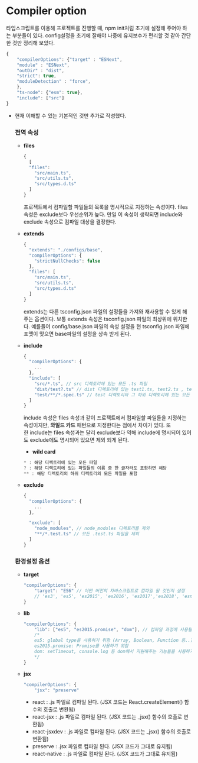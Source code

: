 # Compiler option

타입스크립트를 이용해 프로젝트를 진행할 때, npm init처럼 초기에 설정해 주어야 하는 부분들이 있다.
config설정을 초기에 잘해야 나중에 유지보수가 편리할 것 같아 간단한 것만 정리해 보았다.

```jsx
{
    "compilerOptions": {"target" : "ESNext",
    "module" : "ESNext",
    "outDir" : "dist",
    "strict": true,
    "moduleDetection" : "force",
    },
    "ts-node": {"esm": true},
    "include": ["src"]
}
```

- 현재 이해할 수 있는 기본적인 것만 추가로 작성했다.

  ### 전역 속성

  - **files**
    ```jsx
    {
      [
      "files":
        "src/main.ts",
        "src/utils.ts",
        "src/types.d.ts"
      ]
    }
    ```
    프로젝트에서 컴파일할 파일들의 목록을 명시적으로 지정하는 속성이다.
    files 속성은 exclude보다 우선순위가 높다.
    만일 이 속성이 생략되면 include와 exclude 속성으로 컴파일 대상을 결정한다.
  - **extends**
    ```jsx
    {
      "extends": "./configs/base",
      "compilerOptions": {
        "strictNullChecks": false
      },
      "files": [
        "src/main.ts",
        "src/utils.ts",
        "src/types.d.ts"
      ]
    }
    ```
    extends는 다른 tsconfig.json 파일의 설정들을 가져와 재사용할 수 있게 해주는 옵션이다. 보통 extends 속성은 tsconfig.json 파일의 최상위에 위치한다.
    예를들어 config/base.json 파일의 속성 설정을 현 tsconfig.json 파일에 포맷이 맞으면 base파일의 설정을 상속 받게 된다.
  - **include**
    ```jsx
    {
      "compilerOptions": {
        ...
      },
      "include": [
        "src/*.ts", // src 디렉토리에 있는 모든 .ts 파일
        "dist/test?.ts" // dist 디렉토리에 있는 test1.ts, test2.ts , test3.ts ..등에 일치
        "test/**/*.spec.ts" // test 디렉토리와 그 하위 디렉토리에 있는 모든 .spec.ts 파일
      ]
    }
    ```
    include 속성은 files 속성과 같이 프로젝트에서 컴파일할 파일들을 지정하는 속성이지만, **와일드 카드** 패턴으로 지정한다는 점에서 차이가 있다. 또한 include는 files 속성과는 달리 exclude보다 약해 include에 명시되어 있어도 exclude에도 명시되어 있으면 제외 되게 된다.
    - **wild card**
    ```jsx
    * : 해당 디렉토리에 있는 모든 파일
    ? : 해당 디렉토리에 있는 파일들의 이름 중 한 글자라도 포함하면 해당
    ** : 해당 디렉토리의 하위 디렉토리의 모든 파일을 포함
    ```
  - **exclude**

    ```jsx
    {
      "compilerOptions": {
        ...
      },

      "exclude": [
        "node_modules", // node_modules 디렉토리를 제외
        "**/*.test.ts" // 모든 .test.ts 파일을 제외
      ]
    }
    ```

  ### 환경설정 옵션

  - **target**
    ```jsx
    "compilerOptions": {
    	"target": "ES6" // 어떤 버전의 자바스크립트로 컴파일 될 것인지 설정
        // 'es3', 'es5', 'es2015', 'es2016', 'es2017','es2018', 'esnext' 가능
    }
    ```
  - **lib**
    ```jsx
    "compilerOptions": {
    	"lib": ["es5", "es2015.promise", "dom"], // 컴파일 과정에 사용될 라이브러리 파일 설정
        /*
        es5: global type을 사용하기 위함 (Array, Boolean, Function 등..)
        es2015.promise: Promise를 사용하기 위함
        dom: setTimeout, console.log 등 dom에서 지원해주는 기능들을 사용하기 위함
        */
    }
    ```
  - **jsx**
    ```jsx
    "compilerOptions": {
    	"jsx": "preserve"
    ```
    - react : .js 파일로 컴파일 된다. (JSX 코드는 React.createElement() 함수의 호출로 변환됨)
    - react-jsx : .js 파일로 컴파일 된다. (JSX 코드는 \_jsx() 함수의 호출로 변환됨)
    - react-jsxdev : .js 파일로 컴파일 된다. (JSX 코드는 \_jsx() 함수의 호출로 변환됨)
    - preserve : .jsx 파일로 컴파일 된다. (JSX 코드가 그대로 유지됨)
    - react-native : .js 파일로 컴파일 된다. (JSX 코드가 그대로 유지됨)
